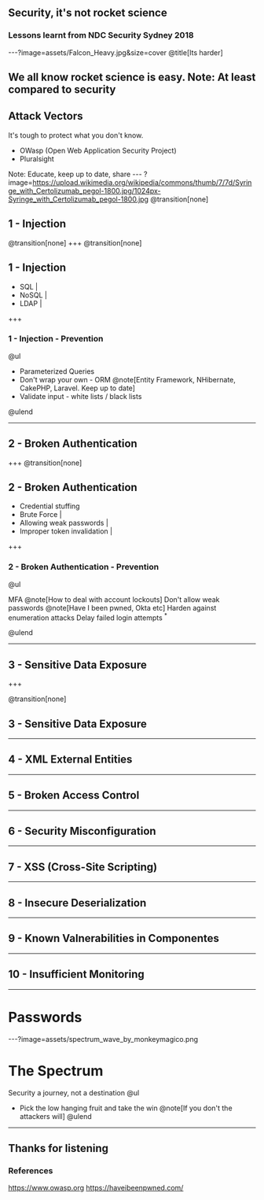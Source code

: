 ## Security, it's not rocket science
### Lessons learnt from NDC Security Sydney 2018

---?image=assets/Falcon_Heavy.jpg&size=cover
@title[Its harder]

We all know rocket science is easy.
Note:
At least compared to security
---
## Attack Vectors
It's tough to protect what you don't know.
- OWasp (Open Web Application Security Project)
- Pluralsight

Note:
Educate, keep up to date, share
--- ?image=https://upload.wikimedia.org/wikipedia/commons/thumb/7/7d/Syringe_with_Certolizumab_pegol-1800.jpg/1024px-Syringe_with_Certolizumab_pegol-1800.jpg
@transition[none]

## 1 - Injection

@transition[none]
+++
@transition[none]

## 1 - Injection

* SQL |
* NoSQL |
* LDAP |

+++

### 1 - Injection - Prevention

@ul

* Parameterized Queries
* Don't wrap your own - ORM @note[Entity Framework, NHibernate, CakePHP, Laravel. Keep up to date]
* Validate input - white lists / black lists

@ulend

---

## 2 - Broken Authentication

+++
@transition[none]

## 2 - Broken Authentication

* Credential stuffing
* Brute Force |
* Allowing weak passwords |
* Improper token invalidation |

+++

### 2 - Broken Authentication - Prevention

@ul

MFA @note[How to deal with account lockouts]
Don't allow weak passwords @note[Have I been pwned, Okta etc]
Harden against enumeration attacks
Delay failed login attempts <sup>*</sup>

@ulend

---

## 3 - Sensitive Data Exposure

+++

@transition[none]

## 3 - Sensitive Data Exposure

---

## 4 - XML External Entities

---

## 5 - Broken Access Control

---

## 6 - Security Misconfiguration

---

## 7 - XSS (Cross-Site Scripting)

---

## 8 - Insecure Deserialization

---

## 9 - Known Valnerabilities in Componentes

---

## 10 - Insufficient Monitoring

---
# Passwords

---?image=assets/spectrum_wave_by_monkeymagico.png

[comment]: # (Image found at https://monkeymagico.deviantart.com/art/Spectrum-Wave-133641157)

# The Spectrum
<span class="dark-background"><span>Security a journey, not a destination</span></span>
@ul
* Pick the low hanging fruit and take the win @note[If you don't the attackers will]
@ulend

---
## Thanks for listening

### References

https://www.owasp.org
https://haveibeenpwned.com/
